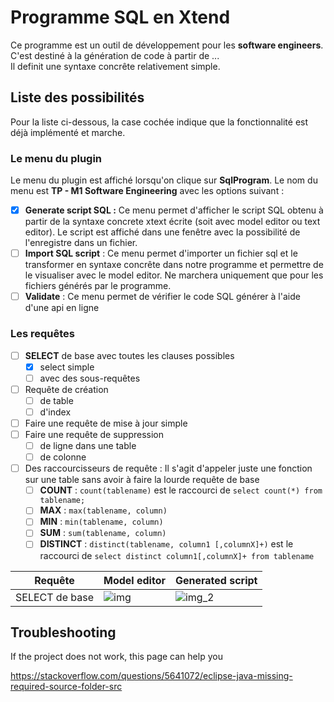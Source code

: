 # Programme SQL en Xtend

Ce programme est un outil de développement pour les **software engineers**. C'est destiné à la génération de code à partir de ... <br>
Il definit une syntaxe concrête relativement simple.

## Liste des possibilités

Pour la liste ci-dessous, la case cochée indique que la fonctionnalité est déjà implémenté et marche.

### Le menu du plugin
Le menu du plugin est affiché lorsqu'on clique sur **SqlProgram**. Le nom du menu est **TP - M1 Software Engineering** avec les options suivant : 

- [x] **Generate script SQL :** Ce menu permet d'afficher le script SQL obtenu à partir de la syntaxe concrete xtext écrite (soit avec model editor ou text editor). Le script est affiché dans une fenêtre avec la possibilité de l'enregistre dans un fichier.
- [ ] **Import SQL script** : Ce menu permet d'importer un fichier sql et le transformer en syntaxe concrête dans notre programme et permettre de le visualiser avec le model editor. Ne marchera uniquement que pour les fichiers générés par le programme.
- [ ] **Validate** : Ce menu permet de vérifier le code SQL générer à l'aide d'une api en ligne

### Les requêtes
- [ ] **SELECT** de base avec toutes les clauses possibles
  - [x] select simple
  - [ ] avec des sous-requêtes
- [ ] Requête de création
  - [ ] de table
  - [ ] d'index
- [ ] Faire une requête de mise à jour simple
- [ ] Faire une requête de suppression
  - [ ] de ligne dans une table
  - [ ] de colonne
- [ ] Des raccourcisseurs de requête : Il s'agit d'appeler juste une fonction sur une table sans avoir à faire la lourde requête de base
  - [ ] **COUNT** : `count(tablename)` est le raccourci de `select count(*) from tablename;`
  - [ ] **MAX** : `max(tablename, column)`
  - [ ] **MIN** : `min(tablename, column)`
  - [ ] **SUM** : `sum(tablename, column)`
  - [ ] **DISTINCT** : `distinct(tablename, column1 [,columnX]+)` est le raccourci de `select distinct column1[,columnX]+ from tablename`

| Requête        | Model editor            | Generated script |
|----------------|-------------------------|------------------|
| SELECT de base | ![img](https://user-images.githubusercontent.com/62824558/227782443-50c8d4b2-0270-4297-89ba-bfad35372ca1.png)|![img_2](https://user-images.githubusercontent.com/62824558/227782349-eb53c589-5d7f-4b74-96f9-b29d9ede1aef.png)|


## Troubleshooting
If the project does not work, this page can help you

https://stackoverflow.com/questions/5641072/eclipse-java-missing-required-source-folder-src
